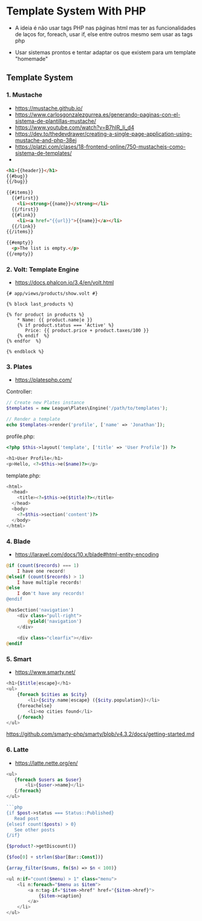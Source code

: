 # Template System With PHP

- A ideia é não usar tags PHP nas páginas html mas ter as funcionalidades de laços
for, foreach, usar if, else entre outros mesmo sem usar as tags php

- Usar sistemas prontos e tentar adaptar os que existem para um template "homemade"

## Template System
### 1. Mustache
- https://mustache.github.io/
- https://www.carlosgonzalezgurrea.es/generando-paginas-con-el-sistema-de-plantillas-mustache/
- https://www.youtube.com/watch?v=B7hIR_Ii_d4 
- https://dev.to/thedevdrawer/creating-a-single-page-application-using-mustache-and-php-38ej 
- https://platzi.com/clases/18-frontend-online/750-mustachejs-como-sistema-de-templates/
- 

```html
<h1>{{header}}</h1>
{{#bug}}
{{/bug}}

{{#items}}
  {{#first}}
    <li><strong>{{name}}</strong></li>
  {{/first}}
  {{#link}}
    <li><a href="{{url}}">{{name}}</a></li>
  {{/link}}
{{/items}}

{{#empty}}
  <p>The list is empty.</p>
{{/empty}}

```

### 2. Volt: Template Engine
- https://docs.phalcon.io/3.4/en/volt.html

```
{# app/views/products/show.volt #}

{% block last_products %}

{% for product in products %}
    * Name: {{ product.name|e }}
    {% if product.status === 'Active' %}
       Price: {{ product.price + product.taxes/100 }}
    {% endif  %}
{% endfor  %}

{% endblock %}
```

### 3. Plates 
- https://platesphp.com/

Controller:
```php
// Create new Plates instance
$templates = new League\Plates\Engine('/path/to/templates');

// Render a template
echo $templates->render('profile', ['name' => 'Jonathan']);
```

profile.php:
```php
<?php $this->layout('template', ['title' => 'User Profile']) ?>

<h1>User Profile</h1>
<p>Hello, <?=$this->e($name)?></p>
```

template.php:
```php
<html>
  <head>
    <title><?=$this->e($title)?></title>
  </head>
  <body>
    <?=$this->section('content')?>
  </body>
</html>
```

### 4. Blade 
- https://laravel.com/docs/10.x/blade#html-entity-encoding

```php
@if (count($records) === 1)
    I have one record!
@elseif (count($records) > 1)
    I have multiple records!
@else
    I don't have any records!
@endif
```

```php
@hasSection('navigation')
    <div class="pull-right">
        @yield('navigation')
    </div>
 
    <div class="clearfix"></div>
@endif
```

### 5. Smart 
- https://www.smarty.net/

```php
<h1>{$title|escape}</h1>
<ul>
    {foreach $cities as $city}
        <li>{$city.name|escape} ({$city.population})</li>
    {foreachelse}
        <li>no cities found</li>        
    {/foreach}
</ul>
```
https://github.com/smarty-php/smarty/blob/v4.3.2/docs/getting-started.md

### 6. Latte 
- https://latte.nette.org/en/
 
 ```php
 <ul>
    {foreach $users as $user}
        <li>{$user->name}</li>
    {/foreach}
</ul>

```php
{if $post->status === Status::Published}
    Read post
{elseif count($posts) > 0}
    See other posts
{/if}
```

```php
{$product?->getDiscount()}

{$foo[0] + strlen($bar[Bar::Const])}

{array_filter($nums, fn($n) => $n < 100)}
```

```php
<ul n:if="count($menu) > 1" class="menu">
    <li n:foreach="$menu as $item">
        <a n:tag-if="$item->href" href="{$item->href}">
            {$item->caption}
        </a>
    </li>
</ul>
```

